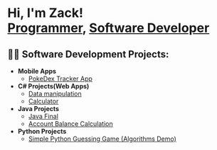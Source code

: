 <h1>Hi, I'm Zack! <br/><a href="https://github.com/Megakarp">Programmer</a>, <a href="https://www.linkedin.com/in/zachary-doubikin-845572125/">Software Developer</a>

<h2>👨‍💻 Software Development Projects:</h2>

- <b>Mobile Apps</b>
  - [PokeDex Tracker App](https://github.com/Megakarp/PokeDexTracker)
- <b>C# Projects(Web Apps)</b>
  - [Data manipulation](https://github.com/Megakarp/DataManipulation)
  - [Calculator](https://github.com/Megakarp/CSharp_Calculator)
- <b>Java Projects</b>
  - [Java Final](https://github.com/Megakarp/JavaFinalExam)
  - [Account Balance Calculation](https://github.com/Megakarp/Account-Balance-Calculation)
- <b>Python Projects</b>
  - [Simple Python Guessing Game (Algorithms Demo)](https://github.com/Megakarp/SimplePythonGuessingGame)

<!--
**Megakarp/Megkarp** is a ✨ _special_ ✨ repository because its `README.md` (this file) appears on your GitHub profile.

Here are some ideas to get you started:

- 🔭 I’m currently working on ...
- 🌱 I’m currently learning ...
- 👯 I’m looking to collaborate on ...
- 🤔 I’m looking for help with ...
- 💬 Ask me about ...
- 📫 How to reach me: ...
- 😄 Pronouns: ...
- ⚡ Fun fact: ...
-->

